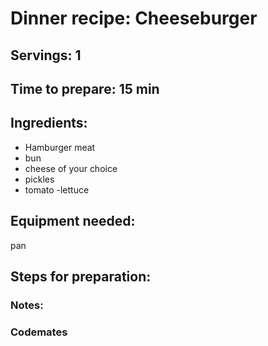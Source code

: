 # Dinner recipe: Cheeseburger

## Servings: 1

## Time to prepare: 15 min

## Ingredients:
- Hamburger meat
- bun
- cheese of your choice
- pickles
- tomato
-lettuce


## Equipment needed:
pan

## Steps for preparation:



### Notes:



### Codemates #
